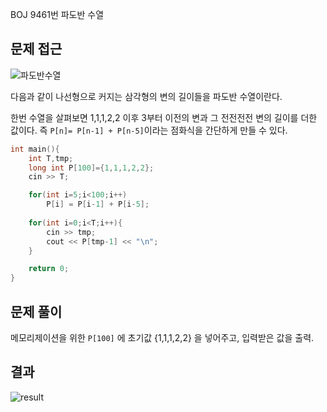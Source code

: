 BOJ 9461번 파도반 수열

문제 접근
---
![파도반수열](https://www.acmicpc.net/upload/images/pandovan.png)

다음과 같이 나선형으로 커지는 삼각형의 변의 길이들을 파도반 수열이란다.

한번 수열을 살펴보면 1,1,1,2,2 이후 3부터 이전의 변과 그 전전전전 변의 길이를 더한 값이다.
즉 `P[n]= P[n-1] + P[n-5]`이라는 점화식을 간단하게 만들 수 있다.

```cpp
int main(){
    int T,tmp;
    long int P[100]={1,1,1,2,2};
    cin >> T;

    for(int i=5;i<100;i++)
        P[i] = P[i-1] + P[i-5];
    
    for(int i=0;i<T;i++){
        cin >> tmp;
        cout << P[tmp-1] << "\n";
    }

    return 0;
}
```
문제 풀이
---

메모리제이션을 위한 `P[100]` 에 초기값 {1,1,1,2,2} 을 넣어주고, 입력받은 값을 출력.

결과
---
![result](https://i.ibb.co/frvwt5b/image.png)